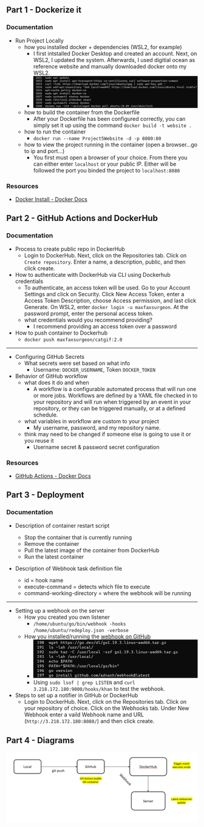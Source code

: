 ## Part 1 - Dockerize it

### Documentation

- Run Project Locally
  - how you installed docker + dependencies (WSL2, for example)
	- I first intstalled Docker Desktop and created an account. Next, on WSL2, I updated the system. Afterwards, I used digitial ocean as reference website and manually downloaded docker onto my WSL2. 
	- ![dockerinstall](images/DockerInstall.png)
  - how to build the container from the Dockerfile
	- After your Dockerfile has been configured correctly, you can simply set it up using the command `docker build -t website .` 
  - how to run the container
  	- `docker run --name Project5Website -d -p 8080:80` 
  - how to view the project running in the container (open a browser...go to ip and port...)
	- You first must open a browser of your choice. From there you can either enter `localhost` or your public IP. Either will be followed the port you binded the project to `localhost:8080`

### Resources

- [Docker Install - Docker Docs](https://www.digitalocean.com/community/tutorials/how-to-install-and-use-docker-on-ubuntu-22-04)

## Part 2 - GitHub Actions and DockerHub

### Documentation

- Process to create public repo in DockerHub
	- Login to DockerHub. Next, click on the Repositories tab. Click on `Create repository`. Enter a name, a description, public, and then click create.
- How to authenticate with DockerHub via CLI using Dockerhub credentials
	- To authenticate, an access token will be used. Go to your Account Settings and click on Security. Click New Access Token, enter a Access Token Description, choose Access permission, and last click Generate. On WSL2, enter `docker login -u maxfaxsurgeon`. At the password prompt, enter the personal access token. 
  - what credentials would you recommend providing?
	- I recommend providing an access token over a password
- How to push container to Dockerhub
	- `docker push maxfaxsurgeon/catgif:2.0`

---

- Configuring GitHub Secrets
  - What secrets were set based on what info
	- Username: `DOCKER_USERNAME`, Token `DOCKER_TOKEN`
- Behavior of GitHub workflow
  - what does it do and when
	- A workflow is a configurable automated process that will run one or more jobs. Workflows are defined by a YAML file checked in to your repository and will run when triggered by an event in your repository, or they can be triggered manually, or at a defined schedule.
  - what variables in workflow are custom to your project
	- My username, password, and my repository name.
  - think may need to be changed if someone else is going to use it or you reuse it
	- Username secret & password secret configuration

### Resources

- [GitHub Actions - Docker Docs](https://docs.docker.com/ci-cd/github-actions/)

## Part 3 - Deployment

### Documentation

- Description of container restart script
	- Stop the container that is currently running
	- Remove the container
	- Pull the latest image of the container from DockerHub
	- Run the latest container
	
- Description of Webhook task definition file
	- id = hook name
	- execute-command = detects which file to execute
	- command-working-directory = where the webhook will be running
	
--- 


- Setting up a webhook on the server
  - How you created you own listener
	- `/home/ubuntu/go/bin/webhook -hooks /home/ubuntu/redeploy.json -verbose`
  - How you installed/running the [webhook on GitHub](https://github.com/adnanh/webhook)
	- ![webhookinstall](images/WebhookInstall.png)
	- Using `sudo lsof | grep LISTEN` and `curl 3.218.172.180:9000/hooks/khan` to test the webhook.
- Steps to set up a notifier in GitHub or DockerHub
	- Login to DockerHub. Next, click on the Repositories tab. Click on your repository of choice. Click on the Webhooks tab. Under New Webhook enter a vaild Webhook name and URL (`http://3.218.172.180:8080/`) and then click create. 

## Part 4 - Diagrams

![diagram](images/Diagram.png)
